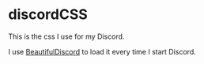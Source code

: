 # discordCSS


This is the css I use for my Discord.

I use [BeautifulDiscord](https://github.com/leovoel/BeautifulDiscord) to load it every time I start Discord.

